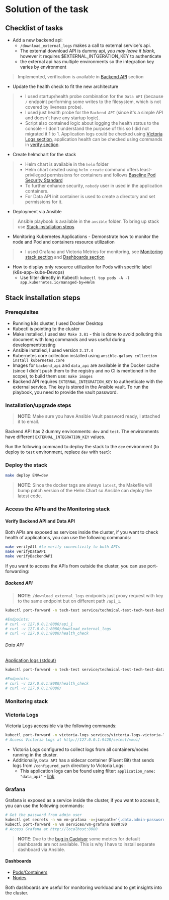 # Solution of the task

## Checklist of tasks
- Add a new backend api:
  - ```/download_external_logs``` makes a call to external service's api.
  - The external download API is dummy api, _you may leave it blank,_ however it requires $EXTERNAL_INTGERATION_KEY to authenticate
  - the external api has multiple environments so the integration key varies by environment
> Implemented, verification is available in [Backend API](#backend-api) section
- Update the health check to fit the new architecture
> - I used startup/health probe combination for the `Data API` (because `/` endpoint performing some writes to the filesystem, which is not covered by liveness probe).
> - I used just health probe for the `Backend API` (since it's a simple API and doesn't have any startup logic).
> - Script also contained logic about logging the health status to the console - I don't understand the purpose of this so I did not migrated it 1 to 1. Application logs could be checked using [Victoria Logs section](#victoria-logs), application health can be checked using commands in [verify section](#verify-backend-api-and-data-api).
- Create helmchart for the stack
> - Helm chart is available in the `helm` folder
> - Helm chart created using `helm create` command offers least-privileged permissions for containers and follows [Baseline Pod Security Standard](https://kubernetes.io/docs/concepts/security/pod-security-standards/#baseline)
> - To further enhance security, `nobody` user in used in the application containers.
> - For Data API init container is used to create a directory and set permissions for it.
- Deployment via Ansible
> Ansible playbook is available in the `ansible` folder. To bring up stack use [Stack installation steps](#stack-installation-steps) 
- Monitoring Kubernetes Applications - Demonstrate how to monitor the node and Pod and containers resource utilization
> - I used Grafana and Victoria Metrics for monitoring, see [Monitoring stack section](#monitoring-stack) and [Dashboards section](#dashboards)
- How to display only resource utilization for Pods with specific label (k8s-app=kube-Devops)
    - Use filter directly in Kubectl: `kubectl top pods -A -l app.kubernetes.io/managed-by=Helm`

## Stack installation steps

### Prerequisites

- Running k8s cluster, I used Docker Desktop
- Kubectl is pointing to the cluster
- Make installed, I used `GNU Make 3.81` - this is done to avoid polluting this document with long commands and was useful during development/testing
- Ansible installed, I used version `2.17.4`
- Kubernetes core collection installed using `ansible-galaxy collection install kubernetes.core`
- Images for `backend_api` and `data_api` are available in the Docker cache (since I didn't push them to the registry and no CI is mentioned in the scope), to build them use: `make images`
- Backend API requires `EXTERNAL_INTEGRATION_KEY` to authenticate with the external service. The key is stored in the Ansible vault. To run the playbook, you need to provide the vault password.

### Installation/upgrade steps

> __NOTE__: Make sure you have Ansible Vault password ready, I attached it to email.

Backend API has 2 dummy environments: `dev` and `test`. The environments have different `EXTERNAL_INTEGRATION_KEY` values.

Run the following command to deploy the stack to the `dev` environment (to deploy to `test` environment, replace `dev` with `test`):

### Deploy the stack

```bash
make deploy ENV=dev
```

> __NOTE__: Since the docker tags are always `latest`, the Makefile will bump patch version of the Helm Chart so Ansible can deploy the latest code.

### Access the APIs and the Monitoring stack

#### Verify Backend API and Data API
Both APIs are exposed as services inside the cluster, if you want to check health of applications, you can use the following commands:

```bash
make verifyAll #to verify connectivity to both APIs
make verifyDataAPI
make verifyBackendAPI
```

If you want to access the APIs from outside the cluster, you can use port-forwarding:

##### Backend API

>__NOTE__: `/download_external_logs` endpoints just proxy request with key to the same endpoint but on different path `/api_1`.

```bash
kubectl port-forward -n tech-test service/technical-test-tech-test-backend-api 8080:80

#Endpoints:
# curl -v 127.0.0.1:8080/api_1
# curl -v 127.0.0.1:8080/download_external_logs
# curl -v 127.0.0.1:8080/health_check
```

###### Data API
[Application logs (stdout)](http://127.0.0.1:9428/select/vmui/#/?query=kubernetes_container_name%3A+%22data-api)
```bash
kubectl port-forward -n tech-test service/technical-test-tech-test-data-api 8080:80

#Endpoints:
# curl -v 127.0.0.1:8080/health_check
# curl -v 127.0.0.1:8080/
```

### Monitoring stack

### Victoria Logs
Victoria Logs accessible via the following commands:

```bash
kubectl port-forward -n victoria-logs services/victoria-logs-victoria-logs-single-server 9428:9428
# Access Victoria Logs at http://127.0.0.1:9428/select/vmui/
```

- Victoria Logs configured to collect logs from all containers/nodes running in the cluster.
- Additionally, `Data API` has a sidecar container (Fluent Bit) that sends logs from `/configured_path` directory to Victoria Logs:
    - This application logs can be found using filter: `application_name: "data_api"` - [link](http://127.0.0.1:9428/select/vmui/#/?query=application_name%3A+%22data_api%22&g0.range_input=1h)

### Grafana
Grafana is exposed as a service inside the cluster, if you want to access it, you can use the following commands:

```bash
# Get the password from admin user
kubectl get secrets -n vm vm-grafana -o=jsonpath='{.data.admin-password}' | base64 -d; echo
kubectl port-forward -n vm services/vm-grafana 8080:80
# Access Grafana at http://localhost:8080
```

> __NOTE__: Due to the [bug in Cadvisor](https://github.com/google/cadvisor/issues/3336) some metrics for default dashboards are not available. This is why I have to install separate dashboard via Ansible.

#### Dashboards
- [Pods/Containers](http://localhost:8080/d/alex_k8s_views_pods/alex-kubernetes-views-pods?orgId=1&refresh=30s&var-datasource=P4169E866C3094E38&var-cluster=.*&var-namespace=tech-test&var-pod=All&var-resolution=30s&var-job=kube-state-metrics)
- [Nodes](http://localhost:8080/d/rYdddlPWk/node-exporter-full?orgId=1&refresh=1m)

Both dashboards are useful for monitoring workload and to get insights into the cluster.

